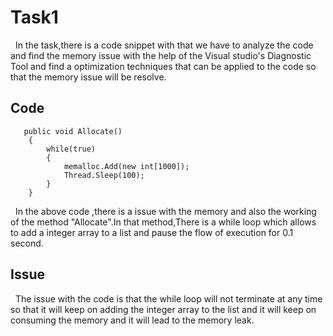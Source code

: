﻿# Task1
&nbsp;&nbsp;In the task,there is a code snippet with that we have to analyze the code and find the memory issue with the help of the Visual studio's Diagnostic Tool and  find a optimization techniques that can be applied to the code so that the memory issue will be resolve.

   ## Code 
       public void Allocate()
        {
            while(true)
            {
                memalloc.Add(new int[1000]);
                Thread.Sleep(100);  
            }
        }
&nbsp;&nbsp;In the above code ,there is a issue with the memory and also the working of the method "Allocate".In that method,There is a while loop which allows to add a integer array to a list and  pause the flow of execution for 0.1 second. 
## Issue
&nbsp;&nbsp;The issue with the code is that the while loop will not terminate at any time so that it will keep on adding the integer array to the list and it will keep on consuming the memory and it will lead to the memory leak.
